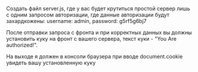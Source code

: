 Создать файл server.js, где у вас будет крутиться простой сервер 
лишь с одним запросом авторизации, где данные авторизации будут
захардкожены: username: admin, password: g5rf5g6bj7

После отправки запроса с фронта и при корректных данных 
вы должны установить куку на фронт с вашего сервера, 
текст куки - "You Are authorized!".

На выходе я должен в консоли браузера при вводе document.cookie 
увидеть вашу установленную куку

